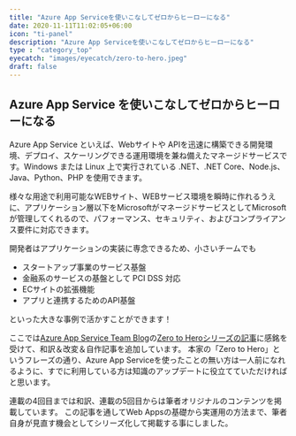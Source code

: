 ```yaml
---
title: "Azure App Serviceを使いこなしてゼロからヒーローになる"
date: 2020-11-11T11:02:05+06:00
icon: "ti-panel"
description: "Azure App Serviceを使いこなしてゼロからヒーローになる"
type : "category_top"
eyecatch: "images/eyecatch/zero-to-hero.jpeg"
draft: false
---
```


## Azure App Service を使いこなしてゼロからヒーローになる

Azure App Service といえば、Webサイトや APIを迅速に構築できる開発環境、デプロイ、スケーリングできる運用環境を兼ね備えたマネージドサービスです。Windows または Linux 上で実行されている .NET、.NET Core、Node.js、Java、Python、PHP を使用できます。

様々な用途で利用可能なWEBサイト、WEBサービス環境を瞬時に作れるうえに、アプリケーション層以下をMicrosoftがマネージドサービスとしてMicrosoftが管理してくれるので、パフォーマンス、セキュリティ、およびコンプライアンス要件に対応できます。

開発者はアプリケーションの実装に専念できるため、小さいチームでも

- スタートアップ事業のサービス基盤
- 金融系のサービスの基盤として PCI DSS 対応
- ECサイトの拡張機能
- アプリと連携するためのAPI基盤

といった大きな事例で活かすことができます！

ここでは[Azure App Service Team Blog](https://azure.github.io/AppService/)の[Zero to Heroシリーズの記事](https://azure.github.io/AppService/tags/#zero-to-hero)に感銘を受けて、和訳＆改変＆自作記事を追加しています。
本家の「Zero to Hero」というフレーズの通り、Azure App Serviceを使ったことの無い方は一人前になれるように、すでに利用している方は知識のアップデートに役立てていただければと思います。

連載の4回目までは和訳、連載の5回目からは筆者オリジナルのコンテンツを掲載しています。
この記事を通してWeb Appsの基礎から実運用の方法まで、筆者自身が見直す機会としてシリーズ化して掲載する事にしました。
